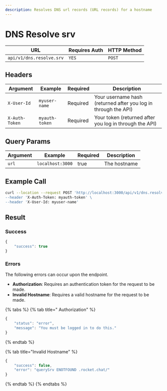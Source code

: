 ```yaml
---
description: Resolves DNS url records (URL records) for a hostname
---
```


# DNS Resolve srv

| URL                      | Requires Auth | HTTP Method |
| ------------------------ | ------------- | ----------- |
| `api/v1/dns.resolve.srv` | `YES`         | `POST`      |

## Headers

| Argument       | Example        | Required | Description                                                    |
| -------------- | -------------- | -------- | -------------------------------------------------------------- |
| `X-User-Id`    | `myuser-name`  | Required | Your username hash (returned after you log in through the API) |
| `X-Auth-Token` | `myauth-token` | Required | Your token (returned after you log in through the API)         |

## Query Params

| Argument | Example          | Required | Description  |
| -------- | ---------------- | -------- | ------------ |
| `url`    | `localhost:3000` | true     | The hostname |

## Example Call

```bash
curl --location --request POST 'http://localhost:3000/api/v1/dns.resolve.srv?url=open.rocket.chat\
--header 'X-Auth-Token: myauth-token' \
--header 'X-User-Id: myuser-name'
```

## Result

### Success

```javascript
{
    "success": true
}
```

### Errors

The following errors can occur upon the endpoint.

* **Authorization**: Requires an authentication token for the request to be made.
* **Invalid Hostname**: Requires a valid hostname for the request to be made.

{% tabs %}
{% tab title=" Authorization" %}
```javascript
{
    "status": "error",
    "message": "You must be logged in to do this."
}
```
{% endtab %}

{% tab title="Invalid Hostname" %}
```javascript
{
    "success": false,
    "error": "querySrv ENOTFOUND .rocket.chat/"
}
```
{% endtab %}
{% endtabs %}
